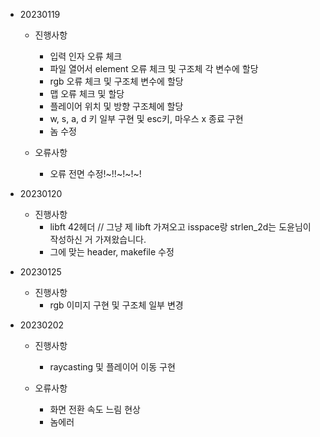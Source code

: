 * 20230119
	* 진행사항
		* 입력 인자 오류 체크
		* 파일 열어서 element 오류 체크 및 구조체 각 변수에 할당
		* rgb 오류 체크 및 구조체 변수에 할당
		* 맵 오류 체크 및 할당
		* 플레이어 위치 및 방향 구조체에 할당
		* w, s, a, d 키 일부 구현 및 esc키, 마우스 x 종료 구현
		* 놈 수정

	* 오류사항
		* 오류 전면 수정!~!!~!~!~!

* 20230120
	* 진행사항
		* libft 42헤더 // 그냥 제 libft 가져오고 isspace랑 strlen_2d는 도윤님이 작성하신 거 가져왔습니다.
		* 그에 맞는 header, makefile 수정

* 20230125
	* 진행사항
		* rgb 이미지 구현 및 구조체 일부 변경

* 20230202
	* 진행사항
		* raycasting 및 플레이어 이동 구현
	
	* 오류사항
		* 화면 전환 속도 느림 현상
		* 놈에러
